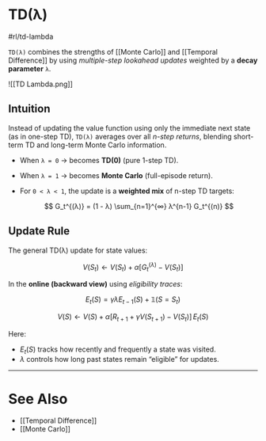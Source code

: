 # TD(λ)
#rl/td-lambda

`TD(λ)` combines the strengths of [[Monte Carlo]] and [[Temporal Difference]] by using *multiple-step lookahead updates* weighted by a **decay parameter** `λ`.

![[TD Lambda.png]]

## Intuition
Instead of updating the value function using only the immediate next state (as in one-step TD), `TD(λ)` averages over all *n-step returns*, blending short-term TD and long-term Monte Carlo information.

- When `λ = 0` → becomes **TD(0)** (pure 1-step TD).
- When `λ = 1` → becomes **Monte Carlo** (full-episode return).
- For `0 < λ < 1`, the update is a **weighted mix** of n-step TD targets:
  
  $$
  G_t^{(λ)} = (1 - λ) \sum_{n=1}^{∞} λ^{n-1} G_t^{(n)}
  $$



## Update Rule
The general TD(λ) update for state values:

$$
V(S_t) \leftarrow V(S_t) + \alpha [G_t^{(λ)} - V(S_t)]
$$

In the **online (backward view)** using *eligibility traces*:

$$
E_t(S) = γλE_{t-1}(S) + 𝟙(S = S_t)
$$

$$
V(S) \leftarrow V(S) + α [R_{t+1} + γV(S_{t+1}) - V(S_t)] \, E_t(S)
$$

Here:
- $E_t(S)$ tracks how recently and frequently a state was visited.
- $λ$ controls how long past states remain “eligible” for updates.

---

# See Also
- [[Temporal Difference]]
- [[Monte Carlo]]
